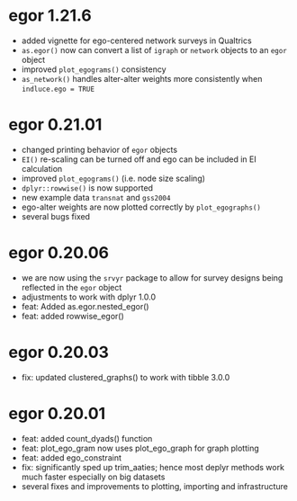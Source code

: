 # egor 1.21.6

- added vignette for ego-centered network surveys in Qualtrics
- `as.egor()` now can convert a list of `igraph` or `network` objects to an `egor` object
- improved `plot_egograms()` consistency
- `as_network()` handles alter-alter weights more consistently when `indluce.ego = TRUE`

# egor 0.21.01

- changed printing behavior of `egor` objects
- `EI()` re-scaling can be turned off and ego can be included in EI calculation
- improved `plot_egograms()` (i.e. node size scaling)
- `dplyr::rowwise()` is now supported
- new example data `transnat` and `gss2004`
- ego-alter weights are now plotted correctly by `plot_egographs()`
- several bugs fixed

# egor 0.20.06

- we are now using the `srvyr` package to allow for survey designs being reflected in the `egor` object
- adjustments to work with dplyr 1.0.0
- feat: Added as.egor.nested_egor()
- feat: added rowwise_egor()

# egor 0.20.03

- fix: updated clustered_graphs() to work with tibble 3.0.0

# egor 0.20.01

- feat: added count_dyads() function
- feat: plot_ego_gram now uses plot_ego_graph for graph plotting
- feat: added ego_constraint
- fix: significantly sped up trim_aaties; hence most deplyr methods work much faster especially on big datasets
- several fixes and improvements to plotting, importing and infrastructure